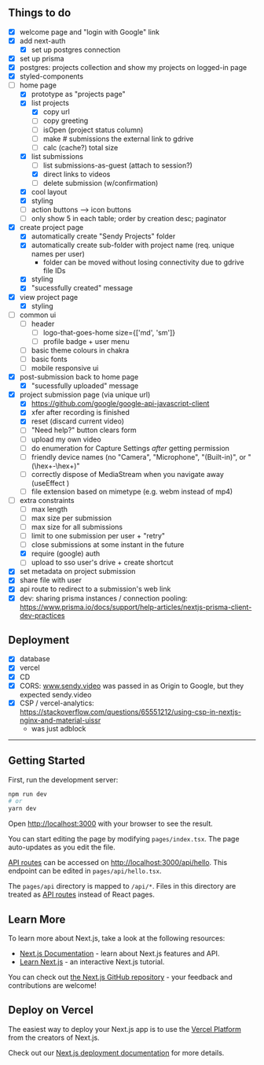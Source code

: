 ## Things to do
- [x] welcome page and "login with Google" link
- [x] add next-auth
  - [x] set up postgres connection
- [x] set up prisma
- [x] postgres: projects collection and show my projects on logged-in page
- [x] styled-components
- [ ] home page
  - [x] prototype as "projects page"
  - [x] list projects
    - [x] copy url
    - [ ] copy greeting
    - [ ] isOpen (project status column)
    - [ ] make # submissions the external link to gdrive
    - [ ] calc (cache?) total size
  - [x] list submissions
    - [ ] list submissions-as-guest (attach to session?)
    - [x] direct links to videos
    - [ ] delete submission (w/confirmation)
  - [x] cool layout
  - [x] styling
  - [ ] action buttons --> icon buttons
  - [ ] only show 5 in each table; order by creation desc; paginator
- [x] create project page
  - [x] automatically create "Sendy Projects" folder
  - [x] automatically create sub-folder with project name (req. unique names per user)
    - folder can be moved without losing connectivity due to gdrive file IDs
  - [x] styling
  - [x] "sucessfully created" message
- [x] view project page
  - [x] styling
- [ ] common ui
  - [ ] header
    - [ ] logo-that-goes-home size={['md', 'sm']}
    - [ ] profile badge + user menu
  - [ ] basic theme colours in chakra
  - [ ] basic fonts
  - [ ] mobile responsive ui
- [x] post-submission back to home page
  - [x] "sucessfully uploaded" message
- [x] project submission page (via unique url)
  - [x] https://github.com/google/google-api-javascript-client
  - [x] xfer after recording is finished
  - [x] reset (discard current video)
  - [ ] "Need help?" button clears form
  - [ ] upload my own video
  - [ ] do enumeration for Capture Settings *after* getting permission
  - [ ] friendly device names (no "Camera", "Microphone", "(Built-in)", or "(\hex+-\hex+)"
  - [ ] correctly dispose of MediaStream when you navigate away (useEffect )
  - [ ] file extension based on mimetype (e.g. webm instead of mp4)
- [ ] extra constraints
  - [ ] max length
  - [ ] max size per submission
  - [ ] max size for all submissions
  - [ ] limit to one submission per user + "retry"
  - [ ] close submissions at some instant in the future
  - [x] require (google) auth
  - [ ] upload to sso user's drive + create shortcut
- [x] set metadata on project submission
- [x] share file with user
- [x] api route to redirect to a submission's web link
- [x] dev: sharing prisma instances / connection pooling: https://www.prisma.io/docs/support/help-articles/nextjs-prisma-client-dev-practices

## Deployment
- [x] database
- [x] vercel
- [x] CD
- [x] CORS: www.sendy.video was passed in as Origin to Google, but they expected sendy.video
- [x] CSP / vercel-analytics: https://stackoverflow.com/questions/65551212/using-csp-in-nextjs-nginx-and-material-uissr
  - was just adblock

---

## Getting Started

First, run the development server:

```bash
npm run dev
# or
yarn dev
```

Open [http://localhost:3000](http://localhost:3000) with your browser to see the result.

You can start editing the page by modifying `pages/index.tsx`. The page auto-updates as you edit the file.

[API routes](https://nextjs.org/docs/api-routes/introduction) can be accessed on [http://localhost:3000/api/hello](http://localhost:3000/api/hello). This endpoint can be edited in `pages/api/hello.tsx`.

The `pages/api` directory is mapped to `/api/*`. Files in this directory are treated as [API routes](https://nextjs.org/docs/api-routes/introduction) instead of React pages.

## Learn More

To learn more about Next.js, take a look at the following resources:

- [Next.js Documentation](https://nextjs.org/docs) - learn about Next.js features and API.
- [Learn Next.js](https://nextjs.org/learn) - an interactive Next.js tutorial.

You can check out [the Next.js GitHub repository](https://github.com/vercel/next.js/) - your feedback and contributions are welcome!

## Deploy on Vercel

The easiest way to deploy your Next.js app is to use the [Vercel Platform](https://vercel.com/new?utm_medium=default-template&filter=next.js&utm_source=create-next-app&utm_campaign=create-next-app-readme) from the creators of Next.js.

Check out our [Next.js deployment documentation](https://nextjs.org/docs/deployment) for more details.
